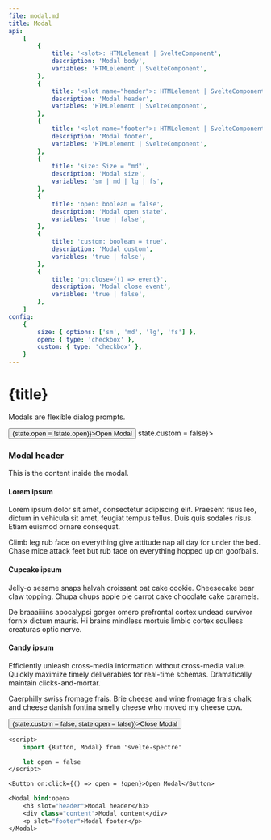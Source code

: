 ```yaml
---
file: modal.md
title: Modal
api:
    [
        {
            title: '<slot>: HTMLelement | SvelteComponent',
            description: 'Modal body',
            variables: 'HTMLelement | SvelteComponent',
        },
        {
            title: '<slot name="header">: HTMLelement | SvelteComponent',
            description: 'Modal header',
            variables: 'HTMLelement | SvelteComponent',
        },
        {
            title: '<slot name="footer">: HTMLelement | SvelteComponent',
            description: 'Modal footer',
            variables: 'HTMLelement | SvelteComponent',
        },
        {
            title: 'size: Size = "md"',
            description: 'Modal size',
            variables: 'sm | md | lg | fs',
        },
        {
            title: 'open: boolean = false',
            description: 'Modal open state',
            variables: 'true | false',
        },
        {
            title: 'custom: boolean = true',
            description: 'Modal custom',
            variables: 'true | false',
        },
        {
            title: 'on:close={() => event}',
            description: 'Modal close event',
            variables: 'true | false',
        },
    ]
config:
    {
        size: { options: ['sm', 'md', 'lg', 'fs'] },
        open: { type: 'checkbox' },
        custom: { type: 'checkbox' },
    }
---
```


<script>
    import {Button, Modal} from '$lib'
    import Knobs from '../../_knobs.svelte'

    let state = {size: 'md', open: false, custom: false}
</script>

# {title}

Modals are flexible dialog prompts.

<p>
    <Button variant="primary" on:click={() => (state.open = !state.open)}>Open Modal</Button>
    <Modal
        bind:open={state.open}
        size={state.size}
        custom={state.custom}
        on:close={() => state.custom = false}>
        <h3 slot="header">Modal header</h3>
        <div class="content">
            <p>This is the content inside the modal.</p>
            <h4>Lorem ipsum</h4>
            <p> Lorem ipsum dolor sit amet, consectetur adipiscing elit. Praesent risus leo,
            dictum in vehicula sit amet, feugiat tempus tellus. Duis quis sodales risus.
            Etiam euismod ornare consequat.
            </p>
            <p> Climb leg rub face on everything give attitude nap all day for under the
            bed. Chase mice attack feet but rub face on everything hopped up on goofballs.
            </p>
            <h4>Cupcake ipsum</h4>
            <p> Jelly-o sesame snaps halvah croissant oat cake cookie. Cheesecake bear claw
            topping. Chupa chups apple pie carrot cake chocolate cake caramels.
            </p>
            <p> De braaaiiiins apocalypsi gorger omero prefrontal cortex undead survivor
            fornix dictum mauris. Hi brains mindless mortuis limbic cortex soulless
            creaturas optic nerve.
            </p>
            <h4>Candy ipsum</h4>
            <p> Efficiently unleash cross-media information without cross-media value.
            Quickly maximize timely deliverables for real-time schemas. Dramatically
            maintain clicks-and-mortar.
            </p>
            <p> Caerphilly swiss fromage frais. Brie cheese and wine fromage frais chalk and
            cheese danish fontina smelly cheese who moved my cheese cow.
            </p>
        </div>
        <p slot="footer"><Button variant="primary" on:click={() => (state.custom = false, state.open = false)}>Close Modal</Button></p>
    </Modal>
</p>

<p>
    <Knobs bind:state={state} {config}/>
</p>

```sv
<script>
    import {Button, Modal} from 'svelte-spectre'

    let open = false
</script>

<Button on:click={() => open = !open}>Open Modal</Button>

<Modal bind:open>
    <h3 slot="header">Modal header</h3>
    <div class="content">Modal content</div>
    <p slot="footer">Modal footer</p>
</Modal>
```
